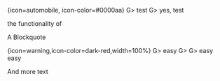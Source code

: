 {icon=automobile, icon-color=#0000aa}
G> test
G> yes, test

the functionality of

    
A Blockquote

{icon=warning,icon-color=dark-red,width=100%}
G> easy
G>
G> easy easy


And more text